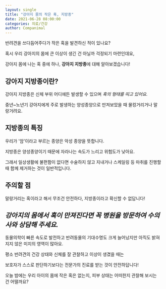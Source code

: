 ```yaml
---
layout: single
title: "강아지 몸의 작은 혹, 지방종"
date: 2021-06-28 08:00:00
categories: 의료/건강
author: Companimal
---
```


반려견을 쓰다듬어주다가 작은 혹을 발견하신 적이 있나요?

혹시 우리 강아지의 몸에 큰 이상이 생긴 건 아닐까 걱정되기 마련인데요,

강아지 몸에 나는 혹 중에 하나, **강아지 지방종**에 대해 알아보겠습니다!

## 강아지 지방종이란?

강아지 지방종은 신체 부위 어디에든 발생할 수 있으며 _혹의 형태를 띠고 있어요._

중년~노년기 강아지에게 주로 발생하는 양성종양으로 만져보았을 때 물컹거리거나 말랑거려요.

## 지방종의 특징

우리가 '암'이라고 부르는 종양은 악성 종양을 뜻합니다.

지방종은 양성종양이기 때문에 자라나는 속도가 느리고 위험도가 낮아요.

그래서 일상생활에 불편함이 없다면 수술하지 않고 지내거나 스케일링 등 마취를 진행할 때 함께 제거하는 것이 일반적입니다.

## 주의할 점

말랑거리는 혹이라고 해서 무조건 안전하다, 지방종이라고 확신할 수 없답니다!

## _강아지의 몸에서 혹이 만져진다면 꼭 병원을 방문하여 수의사와 상담해 주세요._

동물의학이 빠른 속도로 발전하고 반려동물의 기대수명도 크게 늘어났지만 아직도 밝혀지지 않은 미지의 영역이 많아요.

평소 반려견의 건강 상태와 신체를 잘 관찰하고 이상이 생겼을 때는

보호자가 스스로 판단하기보다는 전문가의 진료를 받는 것이 안전하답니다!

오늘 밤에는 우리 아이의 몸에 작은 혹은 없는지, 피부 상태는 어떠한지 관찰해 보시는 건 어떨까요?
